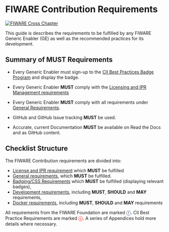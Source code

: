 # FIWARE Contribution Requirements

[![FIWARE Cross Chapter](https://nexus.lab.fiware.org/repository/raw/public/badges/chapters/cross-chapter.svg)](#)

This guide is describes the requirements to be fulfilled by any FIWARE Generic Enabler (GE) as well as the recommended
practices for its development.

## Summary of MUST Requirements

<span/>

-   Every Generic Enabler must sign-up to the
    [CII Best Practices Badge Program](https://bestpractices.coreinfrastructure.org/en/signup) and display the badge.

-   Every Generic Enabler **MUST** comply with the
    [Licensing and IPR Management requirements](https://fiware-requirements.readthedocs.io/en/latest/GE_Requirements/#licensing-and-ipr-management)

-   Every Generic Enabler **MUST** comply with all requirements under
    [General Requirements](https://fiware-requirements.readthedocs.io/en/latest/GE_Requirements).

-   GitHub and GitHub Issue tracking **MUST** be used.

-   Accurate, current Documentation **MUST** be available on Read the Docs and as GitHub content.

## Checklist Structure

The FIWARE Contribution requirements are divided into:

-   [License and IPR requirement](https://fiware-requirements.readthedocs.io/en/latest/GE_Requirements/#licensing-and-ipr-management)
    which **MUST** be fulfilled
-   [General requirements](https://fiware-requirements.readthedocs.io/en/latest/GE_Requirements), which **MUST** be
    fulfilled.
-   [Badging/CSS Requirements](https://fiware-requirements.readthedocs.io/en/latest/project_badges) which **MUST** be
    fulfilled (displaying relevant badges),
-   [Development requirements](https://fiware-requirements.readthedocs.io/en/latest/development), including **MUST**,
    **SHOULD** and **MAY** requirements,
-   [Docker requirements](https://fiware-requirements.readthedocs.io/en/latest/docker), including **MUST**, **SHOULD**
    and **MAY** requirements

All requirements from the FIWARE Foundation are marked <span style="color:#233c68;">&#x24D5;</span>. CII Best Practice
Requirements are marked <span style="color:red">&#x24D2;</span>. A series of Appendices hold more details where
necessary.
